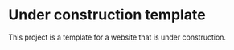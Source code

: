 # Under construction template

This project is a template for a website that is under construction.
